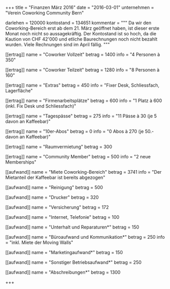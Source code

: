 +++
title = "Finanzen März 2016"
date = "2016-03-01"
unternehmen = "Verein Coworking Community Bern"

darlehen = 120000
kontostand = 134651
kommentar = """
Da wir den Coworking-Bereich erst ab dem 21. März geöffnet haben, ist
dieser erste Monat noch nicht so aussagekräftig. Der Kontostand ist so hoch,
da die Kaution von CHF 42'000 und etliche Baurechnungen noch nicht bezahlt wurden.
Viele Rechnungen sind im April fällig.
"""

[[ertrag]]
name = "Coworker Vollzeit"
betrag = 1400
info = "4 Personen à 350"

[[ertrag]]
name = "Coworker Teilzeit"
betrag = 1280
info = "8 Personen à 160"

[[ertrag]]
name = "Extras"
betrag = 450
info = "Fixer Desk, Schliessfach, Lagerfläche"

[[ertrag]]
name = "Firmenarbeitsplätze"
betrag = 600
info = "1 Platz à 600 (inkl. Fix Desk und Schliessfach)"

[[ertrag]]
name = "Tagespässe"
betrag = 275
info = "11 Pässe à 30 (je 5 davon an Kaffeebar)"

[[ertrag]]
name = "10er-Abos"
betrag = 0
info = "0 Abos à 270 (je 50.- davon an Kaffeebar)"

[[ertrag]]
name = "Raumvermietung"
betrag = 300

[[ertrag]]
name = "Community Member"
betrag = 500
info = "2 neue Memberships"


[[aufwand]]
name = "Miete Coworking-Bereich"
betrag = 3741
info = "Der Mietanteil der Kaffeebar ist bereits abgezogen"

[[aufwand]]
name = "Reinigung"
betrag = 500

[[aufwand]]
name = "Drucker"
betrag = 320

[[aufwand]]
name = "Versicherung"
betrag = 172

[[aufwand]]
name = "Internet, Telefonie"
betrag = 100

[[aufwand]]
name = "Unterhalt und Reparaturen*"
betrag = 150

[[aufwand]]
name = "Büroaufwand und Kommunikation*"
betrag = 250
info = "inkl. Miete der Moving Walls"

[[aufwand]]
name = "Marketingaufwand*"
betrag = 150

[[aufwand]]
name = "Sonstiger Betriebsaufwand*"
betrag = 250

[[aufwand]]
name = "Abschreibungen*"
betrag = 1300

+++
